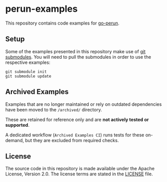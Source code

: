 # perun-examples

This repository contains code examples for [go-perun](https://github.com/hyperledger-labs/go-perun).

## Setup

Some of the examples presented in this repository make use of [git submodules](https://git-scm.com/book/de/v2/Git-Tools-Submodule). You will need to pull the submodules in order to use the respective examples:

``` shell
git submodule init
git submodule update
```

## Archived Examples
Examples that are no longer maintained or rely on outdated dependencies have been moved to the `/archived/` directory.

These are retained for reference only and are **not actively tested or supported**.

A dedicated workflow (`Archived Examples CI`) runs tests for these on-demand, but they are excluded from required checks.

## License

The source code in this repository is made available under the Apache License, Version 2.0.
The license terms are stated in the [LICENSE](LICENSE) file.
